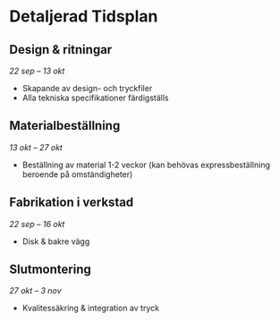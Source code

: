 # Detaljerad Tidsplan

## Design & ritningar
*22 sep – 13 okt*
- Skapande av design- och tryckfiler
- Alla tekniska specifikationer färdigställs

## Materialbeställning 
*13 okt – 27 okt*
- Beställning av material 1-2 veckor (kan behövas expressbeställning beroende på omständigheter)

## Fabrikation i verkstad
*22 sep – 16 okt*
- Disk & bakre vägg

## Slutmontering
*27 okt – 3 nov*
- Kvalitessäkring & integration av tryck

